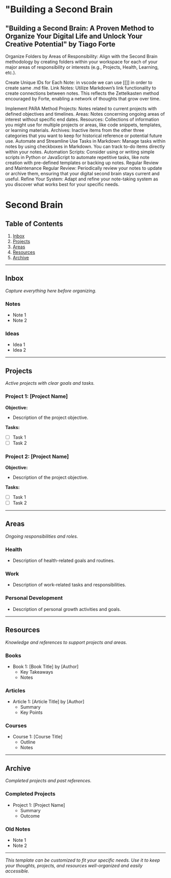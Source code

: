 # "Building a Second Brain

## "Building a Second Brain: A Proven Method to Organize Your Digital Life and Unlock Your Creative Potential" by Tiago Forte

Organize Folders by Areas of Responsibility: Align with the Second Brain methodology by creating folders within your workspace for each of your major areas of responsibility or interests (e.g., Projects, Health, Learning, etc.).


Create Unique IDs for Each Note: in vscode we can use [[]] in order to create same .md file.
Link Notes: Utilize Markdown’s link functionality to create connections between notes. This reflects the Zettelkasten method encouraged by Forte, enabling a network of thoughts that grow over time.


Implement PARA Method
    Projects: Notes related to current projects with defined objectives and timelines.
    Areas: Notes concerning ongoing areas of interest without specific end dates.
    Resources: Collections of information you might use for multiple projects or areas, like code snippets, templates, or learning materials.
    Archives: Inactive items from the other three categories that you want to keep for historical reference or potential future use.
Automate and Streamline
    Use Tasks in Markdown: Manage tasks within notes by using checkboxes in Markdown. You can track to-do items directly within your notes.
    Automation Scripts: Consider using or writing simple scripts in Python or JavaScript to automate repetitive tasks, like note creation with pre-defined templates or backing up notes.
Regular Review and Maintenance
    Regular Review: Periodically review your notes to update or archive them, ensuring that your digital second brain stays current and useful.
    Refine Your System: Adapt and refine your note-taking system as you discover what works best for your specific needs.


# Second Brain

## Table of Contents
1. [Inbox](#inbox)
2. [Projects](#projects)
3. [Areas](#areas)
4. [Resources](#resources)
5. [Archive](#archive)

---

## Inbox
*Capture everything here before organizing.*

### Notes
- Note 1
- Note 2

### Ideas
- Idea 1
- Idea 2

---

## Projects
*Active projects with clear goals and tasks.*

### Project 1: [Project Name]
**Objective:**
- Description of the project objective.

**Tasks:**
- [ ] Task 1
- [ ] Task 2

### Project 2: [Project Name]
**Objective:**
- Description of the project objective.

**Tasks:**
- [ ] Task 1
- [ ] Task 2

---

## Areas
*Ongoing responsibilities and roles.*

### Health
- Description of health-related goals and routines.

### Work
- Description of work-related tasks and responsibilities.

### Personal Development
- Description of personal growth activities and goals.

---

## Resources
*Knowledge and references to support projects and areas.*

### Books
- Book 1: [Book Title] by [Author]
  - Key Takeaways
  - Notes

### Articles
- Article 1: [Article Title] by [Author]
  - Summary
  - Key Points

### Courses
- Course 1: [Course Title]
  - Outline
  - Notes

---

## Archive
*Completed projects and past references.*

### Completed Projects
- Project 1: [Project Name]
  - Summary
  - Outcome

### Old Notes
- Note 1
- Note 2

---

*This template can be customized to fit your specific needs. Use it to keep your thoughts, projects, and resources well-organized and easily accessible.*
